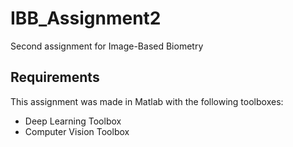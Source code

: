 # IBB_Assignment2
Second assignment for Image-Based Biometry

## Requirements

This assignment was made in Matlab with the following toolboxes:

* Deep Learning Toolbox
* Computer Vision Toolbox
